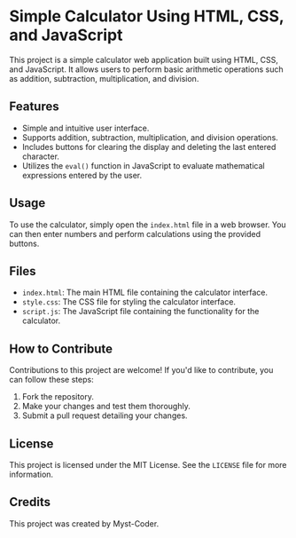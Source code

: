 # Simple Calculator Using HTML, CSS, and JavaScript

This project is a simple calculator web application built using HTML, CSS, and JavaScript. It allows users to perform basic arithmetic operations such as addition, subtraction, multiplication, and division.

## Features

- Simple and intuitive user interface.
- Supports addition, subtraction, multiplication, and division operations.
- Includes buttons for clearing the display and deleting the last entered character.
- Utilizes the `eval()` function in JavaScript to evaluate mathematical expressions entered by the user.

## Usage

To use the calculator, simply open the `index.html` file in a web browser. You can then enter numbers and perform calculations using the provided buttons.

## Files

- `index.html`: The main HTML file containing the calculator interface.
- `style.css`: The CSS file for styling the calculator interface.
- `script.js`: The JavaScript file containing the functionality for the calculator.

## How to Contribute

Contributions to this project are welcome! If you'd like to contribute, you can follow these steps:

1. Fork the repository.
2. Make your changes and test them thoroughly.
3. Submit a pull request detailing your changes.

## License

This project is licensed under the MIT License. See the `LICENSE` file for more information.

## Credits

This project was created by Myst-Coder.

